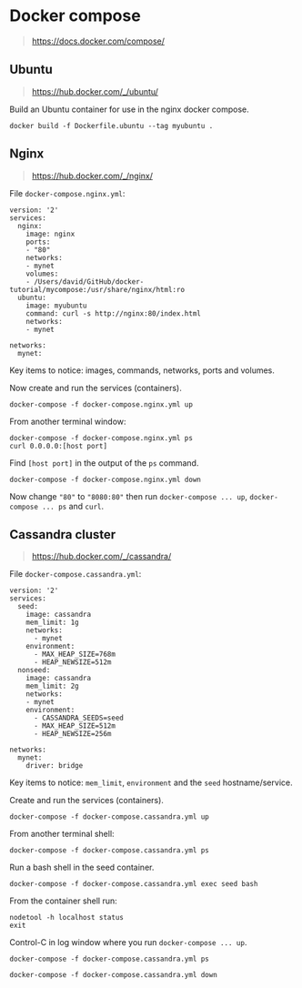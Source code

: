 # Docker compose

> https://docs.docker.com/compose/


## Ubuntu

> https://hub.docker.com/_/ubuntu/

Build an Ubuntu container for use in the nginx docker compose. 
```
docker build -f Dockerfile.ubuntu --tag myubuntu .
```

## Nginx

> https://hub.docker.com/_/nginx/

File `docker-compose.nginx.yml`:
```
version: '2'
services:
  nginx:
    image: nginx
    ports:
    - "80"
    networks:
    - mynet
    volumes:
    - /Users/david/GitHub/docker-tutorial/mycompose:/usr/share/nginx/html:ro
  ubuntu:
    image: myubuntu
    command: curl -s http://nginx:80/index.html
    networks:
    - mynet

networks:
  mynet:
```
Key items to notice: images, commands, networks, ports and volumes.

Now create and run the services (containers).
```
docker-compose -f docker-compose.nginx.yml up
```
From another terminal window:
```
docker-compose -f docker-compose.nginx.yml ps
curl 0.0.0.0:[host port]
```
Find `[host port]` in the output of the `ps` command.

```
docker-compose -f docker-compose.nginx.yml down
```

Now change `"80"` to `"8080:80"` then run `docker-compose ... up`, `docker-compose ... ps` and `curl`.

## Cassandra cluster

> https://hub.docker.com/_/cassandra/

File `docker-compose.cassandra.yml`:
```
version: '2'
services:
  seed:
    image: cassandra
    mem_limit: 1g
    networks:
      - mynet
    environment:
      - MAX_HEAP_SIZE=768m
      - HEAP_NEWSIZE=512m
  nonseed:
    image: cassandra
    mem_limit: 2g
    networks:
    - mynet
    environment:
      - CASSANDRA_SEEDS=seed 
      - MAX_HEAP_SIZE=512m
      - HEAP_NEWSIZE=256m

networks:
  mynet:
    driver: bridge
```
Key items to notice: `mem_limit`, `environment` and the `seed` hostname/service.

Create and run the services (containers).
```
docker-compose -f docker-compose.cassandra.yml up
```

From another terminal shell:
```
docker-compose -f docker-compose.cassandra.yml ps
```

Run a bash shell in the seed container. 
```
docker-compose -f docker-compose.cassandra.yml exec seed bash
```

From the container shell run:
```
nodetool -h localhost status
exit
```

Control-C in log window where you run `docker-compose ... up`.
```
docker-compose -f docker-compose.cassandra.yml ps
```

```
docker-compose -f docker-compose.cassandra.yml down
```